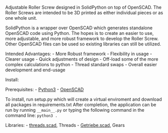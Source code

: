 Adjustable Roller Screw designed in SolidPython on top of OpenSCAD. The Roller Screws are intended to be 3D printed as either individual pieces or as one whole unit. 

SolidPython is a wrapper over OpenSCAD which generates standalone OpenSCAD code using Python.
The hopes is to create an easier to use, more adjustable, and more robust framework to develop the Roller Screw.
Other OpenSCAD files can be used so existing libraries can still be utilized.

Intended Advantages:
	- More Robust framework
	- Flexibility in usage
	- Clearer usage
	- Quick adjustments of design
	- Off-load some of the more complex calculations to python
	- Thread standard swaps
	- Overall easier development and end-usage


Install:

Prerequisites:
	- [Python3](https://www.python.org/)
	- [OpenSCAD](https://www.openscad.org/) 

To install, run setup.py which will create a virtual enviroment and download all packages in requirements.txt
After completion, the application can be run by running `__main__.py` or typing the following command in the command line: `python3 .`

Libraries:
    - [threads.scad](https://dkprojects.net/openscad-threads/), Threads
    - [Getriebe.scad](https://www.thingiverse.com/thing:1604369), Gears
